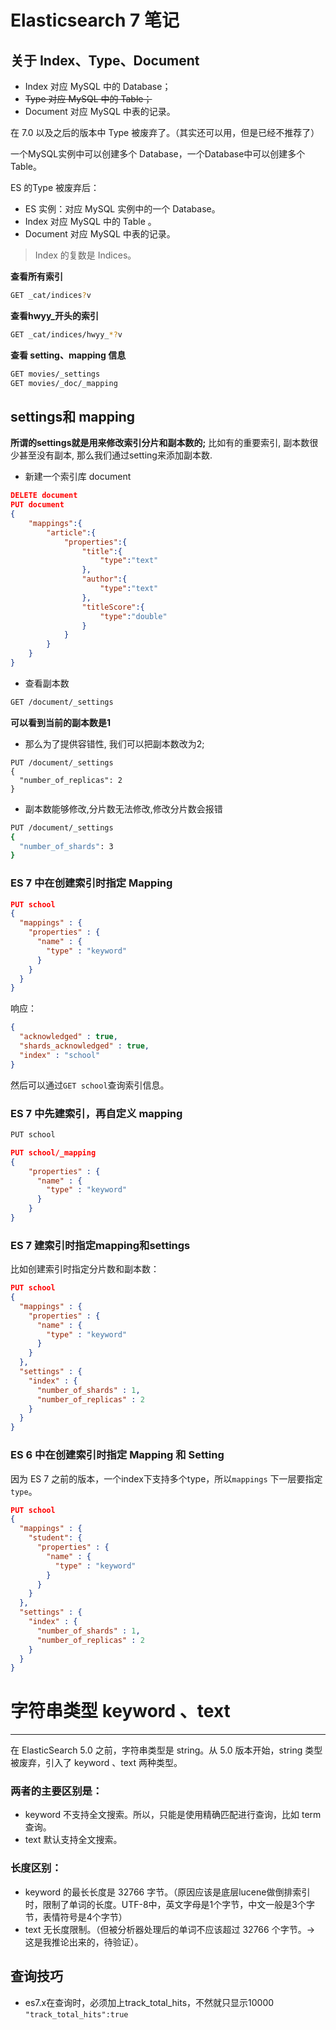 # Elasticsearch 7 笔记

## 关于 Index、Type、Document

- Index 对应 MySQL 中的 Database；
- ~~Type 对应 MySQL 中的 Table；~~
- Document 对应 MySQL 中表的记录。

在 7.0 以及之后的版本中 Type 被废弃了。（其实还可以用，但是已经不推荐了）

一个MySQL实例中可以创建多个 Database，一个Database中可以创建多个Table。

ES 的Type 被废弃后：

- ES 实例：对应 MySQL 实例中的一个 Database。
- Index 对应 MySQL 中的 Table 。
- Document 对应 MySQL 中表的记录。

> Index 的复数是 Indices。



**查看所有索引**

```sh
GET _cat/indices?v
```

**查看hwyy_开头的索引**

```sh
GET _cat/indices/hwyy_*?v
```

**查看 setting、mapping 信息**

```sh
GET movies/_settings
GET movies/_doc/_mapping
```

## settings和 mapping 

**所谓的settings就是用来修改索引分片和副本数的;**
比如有的重要索引, 副本数很少甚至没有副本, 那么我们通过setting来添加副本数.

- 新建一个索引库 document

```json
DELETE document
PUT document
{
    "mappings":{
        "article":{
            "properties":{
                "title":{
                    "type":"text"
                },
                "author":{
                    "type":"text"
                },
                "titleScore":{
                    "type":"double"
                }
            }
        }
    }
}
```

- 查看副本数

```sh
GET /document/_settings
```

**可以看到当前的副本数是1**

- 那么为了提供容错性, 我们可以把副本数改为2;

```shell
PUT /document/_settings
{
  "number_of_replicas": 2
}
```

- 副本数能够修改,分片数无法修改,修改分片数会报错

```sh
PUT /document/_settings
{
  "number_of_shards": 3
}
```

### ES 7 中在创建索引时指定 Mapping

```json
PUT school
{
  "mappings" : {
    "properties" : {
      "name" : {
        "type" : "keyword"
      }
    }
  }
}
```

响应：

```json
{
  "acknowledged" : true,
  "shards_acknowledged" : true,
  "index" : "school"
}
```

然后可以通过`GET school`查询索引信息。

### ES 7 中先建索引，再自定义 mapping

```sh
PUT school
```

```json
PUT school/_mapping
{
    "properties" : {
      "name" : {
        "type" : "keyword"
      }
    }
}
```

### ES 7 建索引时指定mapping和settings

比如创建索引时指定分片数和副本数：

```json
PUT school
{
  "mappings" : {
    "properties" : {
      "name" : {
        "type" : "keyword"
      }
    }
  },
  "settings" : {
    "index" : {
      "number_of_shards" : 1,
      "number_of_replicas" : 2
    }
  }
}
```

### ES 6 中在创建索引时指定 Mapping 和 Setting

因为 ES 7 之前的版本，一个index下支持多个type，所以`mappings` 下一层要指定 `type`。

```json
PUT school
{
  "mappings" : {
    "student": {
      "properties" : {
        "name" : {
          "type" : "keyword"
        }
      }
    }
  },
  "settings" : {
    "index" : {
      "number_of_shards" : 1,
      "number_of_replicas" : 2
    }
  }
}
```

# 字符串类型 keyword 、text

------

在 ElasticSearch 5.0 之前，字符串类型是 string。从 5.0 版本开始，string 类型被废弃，引入了 keyword 、text 两种类型。

### 两者的主要区别是：

- keyword 不支持全文搜索。所以，只能是使用精确匹配进行查询，比如 term 查询。
- text 默认支持全文搜索。

### 长度区别：

- keyword 的最长长度是 32766 字节。（原因应该是底层lucene做倒排索引时，限制了单词的长度。UTF-8中，英文字母是1个字节，中文一般是3个字节，表情符号是4个字节）
- text 无长度限制。（但被分析器处理后的单词不应该超过 32766 个字节。-> 这是我推论出来的，待验证）。



## 查询技巧

- es7.x在查询时，必须加上track_total_hits，不然就只显示10000   `"track_total_hits":true` 



